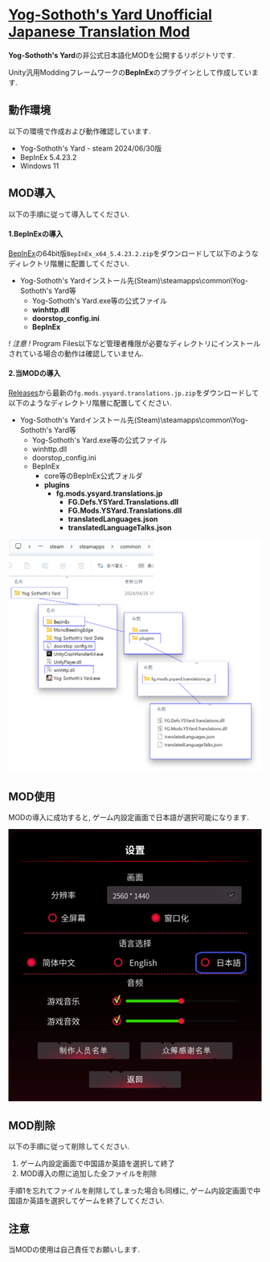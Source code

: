 # [Yog-Sothoth's Yard Unofficial Japanese Translation Mod](https://github.com/fronsglaciei/ysytrans/releases)

**Yog-Sothoth's Yard**の非公式日本語化MODを公開するリポジトリです.

Unity汎用Moddingフレームワークの**BepInEx**のプラグインとして作成しています.

## 動作環境

以下の環境で作成および動作確認しています.

* Yog-Sothoth's Yard - steam 2024/06/30版
* BepInEx 5.4.23.2
* Windows 11

## MOD導入

以下の手順に従って導入してください.

#### 1.BepInExの導入

[BepInEx](https://github.com/BepInEx/BepInEx/releases)の64bit版`BepInEx_x64_5.4.23.2.zip`をダウンロードして以下のようなディレクトリ階層に配置してください.

* Yog-Sothoth's Yardインストール先(Steam)\steamapps\common\Yog-Sothoth's Yard等
  * Yog-Sothoth's Yard.exe等の公式ファイル
  * **winhttp.dll**
  * **doorstop_config.ini**
  * **BepInEx**

*! 注意 !*
Program Files以下など管理者権限が必要なディレクトリにインストールされている場合の動作は確認していません.

#### 2.当MODの導入

[Releases](https://github.com/fronsglaciei/ysytrans/releases)から最新の`fg.mods.ysyard.translations.jp.zip`をダウンロードして以下のようなディレクトリ階層に配置してください.

* Yog-Sothoth's Yardインストール先(Steam)\steamapps\common\Yog-Sothoth's Yard等
  * Yog-Sothoth's Yard.exe等の公式ファイル
  * winhttp.dll
  * doorstop_config.ini
  * BepInEx
	* core等のBepInEx公式フォルダ
	* **plugins**
	  * **fg.mods.ysyard.translations.jp**
		* **FG.Defs.YSYard.Translations.dll**
		* **FG.Mods.YSYard.Translations.dll**
		* **translatedLanguages.json**
		* **translatedLanguageTalks.json**

![ファイルの配置](assets/00_directory.png "ファイルの配置")

## MOD使用

MODの導入に成功すると, ゲーム内設定画面で日本語が選択可能になります.

![設定画面](assets/01_settings.png "設定画面")

## MOD削除

以下の手順に従って削除してください.

1. ゲーム内設定画面で中国語か英語を選択して終了
2. MOD導入の際に追加した全ファイルを削除

手順1を忘れてファイルを削除してしまった場合も同様に, ゲーム内設定画面で中国語か英語を選択してゲームを終了してください.

## 注意

当MODの使用は自己責任でお願いします.
